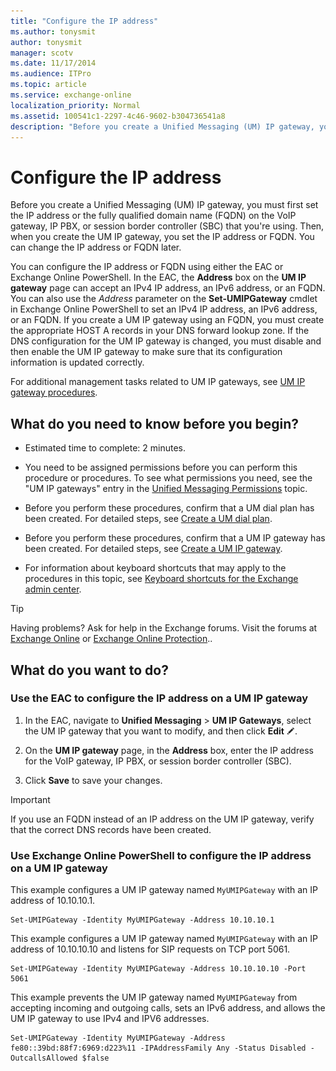 ```yaml
---
title: "Configure the IP address"
ms.author: tonysmit
author: tonysmit
manager: scotv
ms.date: 11/17/2014
ms.audience: ITPro
ms.topic: article
ms.service: exchange-online
localization_priority: Normal
ms.assetid: 100541c1-2297-4c46-9602-b304736541a8
description: "Before you create a Unified Messaging (UM) IP gateway, you must first set the IP address or the fully qualified domain name (FQDN) on the VoIP gateway, IP PBX, or session border controller (SBC) that you're using. Then, when you create the UM IP gateway, you set the IP address or FQDN. You can change the IP address or FQDN later."
---
```


# Configure the IP address

Before you create a Unified Messaging (UM) IP gateway, you must first set the IP address or the fully qualified domain name (FQDN) on the VoIP gateway, IP PBX, or session border controller (SBC) that you're using. Then, when you create the UM IP gateway, you set the IP address or FQDN. You can change the IP address or FQDN later. 
  
You can configure the IP address or FQDN using either the EAC or Exchange Online PowerShell. In the EAC, the **Address** box on the **UM IP gateway** page can accept an IPv4 IP address, an IPv6 address, or an FQDN. You can also use the _Address_ parameter on the **Set-UMIPGateway** cmdlet in Exchange Online PowerShell to set an IPv4 IP address, an IPv6 address, or an FQDN. If you create a UM IP gateway using an FQDN, you must create the appropriate HOST A records in your DNS forward lookup zone. If the DNS configuration for the UM IP gateway is changed, you must disable and then enable the UM IP gateway to make sure that its configuration information is updated correctly. 
  
For additional management tasks related to UM IP gateways, see [UM IP gateway procedures](um-ip-gateway-procedures.md).
  
## What do you need to know before you begin?

- Estimated time to complete: 2 minutes.
    
- You need to be assigned permissions before you can perform this procedure or procedures. To see what permissions you need, see the "UM IP gateways" entry in the [Unified Messaging Permissions](https://technet.microsoft.com/library/d326c3bc-8f33-434a-bf02-a83cc26a5498.aspx) topic. 
    
- Before you perform these procedures, confirm that a UM dial plan has been created. For detailed steps, see [Create a UM dial plan](create-um-dial-plan.md).
    
- Before you perform these procedures, confirm that a UM IP gateway has been created. For detailed steps, see [Create a UM IP gateway](create-um-ip-gateway.md).
    
- For information about keyboard shortcuts that may apply to the procedures in this topic, see [Keyboard shortcuts for the Exchange admin center](../../accessibility/keyboard-shortcuts-in-admin-center.md).
    
> [!TIP]
> Having problems? Ask for help in the Exchange forums. Visit the forums at [Exchange Online](https://go.microsoft.com/fwlink/p/?linkId=267542) or [Exchange Online Protection](https://go.microsoft.com/fwlink/p/?linkId=285351).. 
  
## What do you want to do?

### Use the EAC to configure the IP address on a UM IP gateway

1. In the EAC, navigate to **Unified Messaging** \> **UM IP Gateways**, select the UM IP gateway that you want to modify, and then click **Edit** ![Edit icon](../../media/ITPro_EAC_EditIcon.gif).
    
2. On the **UM IP gateway** page, in the **Address** box, enter the IP address for the VoIP gateway, IP PBX, or session border controller (SBC). 
    
3. Click **Save** to save your changes. 
    
> [!IMPORTANT]
> If you use an FQDN instead of an IP address on the UM IP gateway, verify that the correct DNS records have been created. 
  
### Use Exchange Online PowerShell to configure the IP address on a UM IP gateway

This example configures a UM IP gateway named `MyUMIPGateway` with an IP address of 10.10.10.1. 
  
```
Set-UMIPGateway -Identity MyUMIPGateway -Address 10.10.10.1
```

This example configures a UM IP gateway named `MyUMIPGateway` with an IP address of 10.10.10.10 and listens for SIP requests on TCP port 5061. 
  
```
Set-UMIPGateway -Identity MyUMIPGateway -Address 10.10.10.10 -Port 5061
```

This example prevents the UM IP gateway named `MyUMIPGateway` from accepting incoming and outgoing calls, sets an IPv6 address, and allows the UM IP gateway to use IPv4 and IPV6 addresses. 
  
```
Set-UMIPGateway -Identity MyUMIPGateway -Address fe80::39bd:88f7:6969:d223%11 -IPAddressFamily Any -Status Disabled -OutcallsAllowed $false
```


